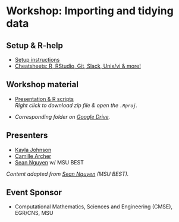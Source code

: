 # Workshop: Importing and tidying data

## Setup & R-help
- [Setup instructions](https://drive.google.com/drive/folders/1RKuFqhXrLyjDYNipeDKu-lTVeLftoT-u)
- [Cheatsheets: R, RStudio, Git, Slack, Unix/vi & more!](https://github.com/rladies-eastlansing/cheatsheets)

## Workshop material
- [Presentation & R scripts](https://github.com/rladies-eastlansing/meetup-presentations/tree/master/presentations/20191007-workshop-tidydata) <br>
_Right click to download zip file & open the `.Rproj`._

- _Corresponding folder on [Google Drive](https://drive.google.com/open?id=1PHmPDtmhhSA0g4L7PHzCoflNM7oqBZbY)._

## Presenters
- [Kayla Johnson](https://github.com/kaylajohnson)
- [Camille Archer](https://github.com/archerc5)
- [Sean Nguyen](https://github.com/nguyens7) w/ MSU BEST

*Content adapted from [Sean Nguyen](https://github.com/nguyens7/RWorkshop) (MSU BEST).*

## Event Sponsor
- Computational Mathematics, Sciences and Engineering (CMSE), EGR/CNS, MSU
